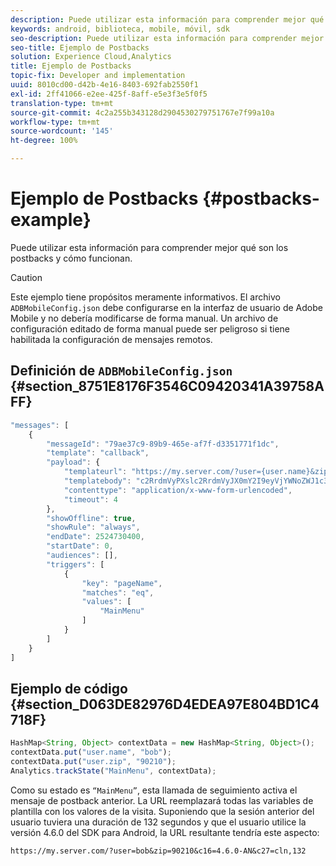 ```yaml
---
description: Puede utilizar esta información para comprender mejor qué son los postbacks y cómo funcionan.
keywords: android, biblioteca, mobile, móvil, sdk
seo-description: Puede utilizar esta información para comprender mejor qué son los postbacks y cómo funcionan.
seo-title: Ejemplo de Postbacks
solution: Experience Cloud,Analytics
title: Ejemplo de Postbacks
topic-fix: Developer and implementation
uuid: 8010cd00-d42b-4e16-8403-692fab2550f1
exl-id: 2ff41066-e2ee-425f-8aff-e5e3f3e5f0f5
translation-type: tm+mt
source-git-commit: 4c2a255b343128d2904530279751767e7f99a10a
workflow-type: tm+mt
source-wordcount: '145'
ht-degree: 100%

---
```


# Ejemplo de Postbacks {#postbacks-example}

Puede utilizar esta información para comprender mejor qué son los postbacks y cómo funcionan.

>[!CAUTION]
>
>Este ejemplo tiene propósitos meramente informativos. El archivo `ADBMobileConfig.json` debe configurarse en la interfaz de usuario de Adobe Mobile y no debería modificarse de forma manual. Un archivo de configuración editado de forma manual puede ser peligroso si tiene habilitada la configuración de mensajes remotos.

## Definición de `ADBMobileConfig.json` {#section_8751E8176F3546C09420341A39758AFF}

```js
"messages": [ 
    { 
        "messageId": "79ae37c9-89b9-465e-af7f-d3351771f1dc", 
        "template": "callback", 
        "payload": {  
            "templateurl": "https://my.server.com/?user={user.name}&zip={user.zip}&c16={%sdkver%}&c27=cln,{a.PrevSessionLength}", 
            "templatebody": "c2RrdmVyPXslc2RrdmVyJX0mY2I9eyVjYWNoZWJ1c3QlfSZjbGllbnRJZD17bi5jbGllbnQuaWR9JnRzPXsldGltZXN0YW1wVSV9JnRzej17JXRpbWVzdGFtcFolfQ==", 
            "contenttype": "application/x-www-form-urlencoded",  
            "timeout": 4 
        }, 
        "showOffline": true, 
        "showRule": "always", 
        "endDate": 2524730400, 
        "startDate": 0, 
        "audiences": [], 
        "triggers": [ 
            { 
                "key": "pageName", 
                "matches": "eq", 
                "values": [ 
                    "MainMenu" 
                ] 
            } 
        ] 
    } 
] 
```

## Ejemplo de código {#section_D063DE82976D4EDEA97E804BD1C4718F}

```js
HashMap<String, Object> contextData = new HashMap<String, Object>(); 
contextData.put("user.name", "bob"); 
contextData.put("user.zip", "90210"); 
Analytics.trackState("MainMenu", contextData);
```

Como su estado es `“MainMenu”`, esta llamada de seguimiento activa el mensaje de postback anterior. La URL reemplazará todas las variables de plantilla con los valores de la visita. Suponiendo que la sesión anterior del usuario tuviera una duración de 132 segundos y que el usuario utilice la versión 4.6.0 del SDK para Android, la URL resultante tendría este aspecto:

`https://my.server.com/?user=bob&zip=90210&c16=4.6.0-AN&c27=cln,132`
